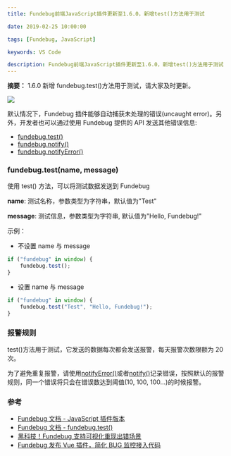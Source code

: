```yaml
---
title: Fundebug前端JavaScript插件更新至1.6.0，新增test()方法用于测试

date: 2019-02-25 10:00:00

tags: [Fundebug, JavaScript]

keywords: VS Code

description: Fundebug前端JavaScript插件更新至1.6.0，新增test()方法用于测试
---
```


**摘要：** 1.6.0 新增 fundebug.test()方法用于测试，请大家及时更新。

<!-- more -->

![](https://image.fundebug.com/2019-02-25-1.6.0.jpg)

默认情况下，Fundebug 插件能够自动捕获未处理的错误(uncaught error)。另外，开发者也可以通过使用 Fundebug 提供的 API 发送其他错误信息:

-   [fundebug.test()](https://docs.fundebug.com/notifier/javascript/api/test.html)
-   [fundebug.notify()](https://docs.fundebug.com/notifier/javascript/api/notify.html)
-   [fundebug.notifyError()](https://docs.fundebug.com/notifier/javascript/api/notifyerror.html)

### fundebug.test(name, message)

使用 test() 方法，可以将测试数据发送到 Fundebug

**name**: 测试名称，参数类型为字符串，默认值为"Test"

**message**: 测试信息，参数类型为字符串, 默认值为"Hello, Fundebug!"

示例：

-   不设置 name 与 message

```js
if ("fundebug" in window) {
    fundebug.test();
}
```

-   设置 name 与 message

```js
if ("fundebug" in window) {
    fundebug.test("Test", "Hello, Fundebug!");
}
```

### 报警规则

test()方法用于测试，它发送的数据每次都会发送报警，每天报警次数限额为 20 次。

为了避免重复报警，请使用[notifyError()](./notifyerror.md)或者[notify()](./notify.md)记录错误，按照默认的报警规则，同一个错误将只会在错误数达到阈值(10, 100, 100...)的时候报警。

### 参考

-   [Fundebug 文档 - JavaScript 插件版本](https://docs.fundebug.com/notifier/javascript/version.html)
-   [Fundebug 文档 - fundebug.test()](https://docs.fundebug.com/notifier/javascript/api/test.html)
-   [黑科技！Fundebug 支持可视化重现出错场景](https://blog.fundebug.com/2018/05/21/fundebug_release_black_tech_replay/)
-   [Fundebug 发布 Vue 插件，简化 BUG 监控接入代码](https://blog.fundebug.com/2019/01/17/release-fundebug-vue/)
